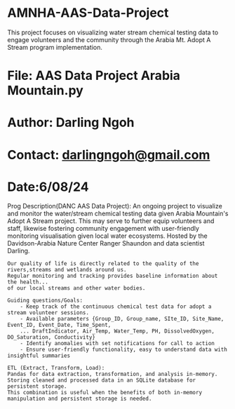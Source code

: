 # AMNHA-AAS-Data-Project
This project focuses on visualizing water stream chemical testing data to engage volunteers and the community through the Arabia Mt. Adopt A Stream program implementation.

# File: AAS Data Project Arabia Mountain.py
# Author: Darling Ngoh
# Contact: darlingngoh@gmail.com
# Date:6/08/24


Prog Description(DANC AAS Data Project):
    An ongoing project to visualize and monitor the water/stream chemical testing data given Arabia Mountain's
    Adopt A Stream project. This may serve to further equip volunteers and staff, likewise fostering community
    engagement with user-friendly monitoring visualisation given local water ecosystems.
    Hosted by the Davidson-Arabia Nature Center Ranger Shaundon and data scientist Darling.

    Our quality of life is directly related to the quality of the rivers,streams and wetlands around us.
    Regular monitoring and tracking provides baseline information about the health...
    of our local streams and other water bodies.

    Guiding questions/Goals:
        - Keep track of the continuous chemical test data for adopt a stream volunteer sessions.
        - Available parameters {Group_ID, Group_name, SIte_ID, Site_Name, Event_ID, Event_Date, Time_Spent,
        ... DraftIndicator, Air_Temp, Water_Temp, PH, DissolvedOxygen, DO_Saturation, Conductivity}
        - Identify anomalies with set notifications for call to action
        - Ensure user-friendly functionality, easy to understand data with insightful summaries

    ETL (Extract, Transform, Load):
    Pandas for data extraction, transformation, and analysis in-memory.
    Storing cleaned and processed data in an SQLite database for persistent storage.
    This combination is useful when the benefits of both in-memory manipulation and persistent storage is needed.
